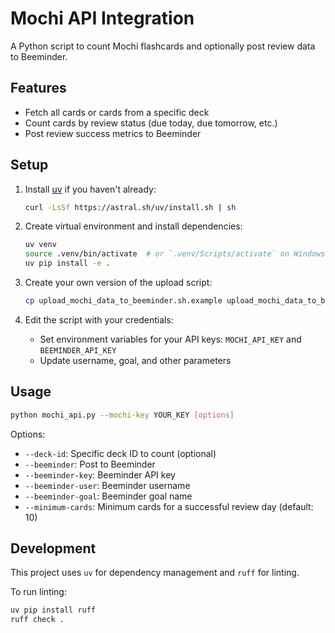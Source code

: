 # Mochi API Integration

A Python script to count Mochi flashcards and optionally post review data to Beeminder.

## Features

- Fetch all cards or cards from a specific deck
- Count cards by review status (due today, due tomorrow, etc.)
- Post review success metrics to Beeminder

## Setup

1. Install [uv](https://github.com/astral-sh/uv) if you haven't already:
   ```bash
   curl -LsSf https://astral.sh/uv/install.sh | sh
   ```

2. Create virtual environment and install dependencies:
   ```bash
   uv venv
   source .venv/bin/activate  # or `.venv/Scripts/activate` on Windows
   uv pip install -e .
   ```

3. Create your own version of the upload script:
   ```bash
   cp upload_mochi_data_to_beeminder.sh.example upload_mochi_data_to_beeminder.sh
   ```

4. Edit the script with your credentials:
   - Set environment variables for your API keys: `MOCHI_API_KEY` and `BEEMINDER_API_KEY`
   - Update username, goal, and other parameters

## Usage

```bash
python mochi_api.py --mochi-key YOUR_KEY [options]
```

Options:
- `--deck-id`: Specific deck ID to count (optional)
- `--beeminder`: Post to Beeminder
- `--beeminder-key`: Beeminder API key
- `--beeminder-user`: Beeminder username
- `--beeminder-goal`: Beeminder goal name
- `--minimum-cards`: Minimum cards for a successful review day (default: 10)

## Development

This project uses `uv` for dependency management and `ruff` for linting.

To run linting:
```bash
uv pip install ruff
ruff check .
```
